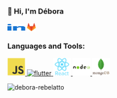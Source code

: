 ### :wave: Hi, I'm Débora 	
<p>	
<a href="https://linkedin.com/in/debora-rebelatto" target="blank"><img align="center" src="./icons/linkedin.svg" alt="debora-rebelatto" height="15" width="40" /></a>	
<a href="https://gitlab.com/debora.rebelatto" target="blank"><img align="center" src="./icons/gitlab.png" alt="debora-rebelatto" height="20" /></a>	
</p>	

<h3 align="left">Languages and Tools:</h3>	

<p align="left">	
<a href="https://developer.mozilla.org/en-US/docs/Web/JavaScript" target="_blank"> <img src="https://raw.githubusercontent.com/devicons/devicon/master/icons/javascript/javascript-original.svg" alt="javascript" width="40" height="40"/> </a>	
<a href="https://flutter.dev" target="_blank"> <img src="https://www.vectorlogo.zone/logos/flutterio/flutterio-icon.svg" alt="flutter" width="40" height="40"/> </a> 	
<a href="https://reactjs.org/" target="_blank"> <img src="https://raw.githubusercontent.com/devicons/devicon/master/icons/react/react-original-wordmark.svg" alt="react" width="40" height="40"/> </a>	
<a href="https://nodejs.org" target="_blank"> <img src="https://raw.githubusercontent.com/devicons/devicon/master/icons/nodejs/nodejs-original-wordmark.svg" alt="nodejs" width="40" height="40"/> </a> 	
<a href="https://www.mongodb.com/" target="_blank"> <img src="https://raw.githubusercontent.com/devicons/devicon/master/icons/mongodb/mongodb-original-wordmark.svg" alt="mongodb" width="40" height="40"/> </a> 	

<p><img align="center" src="https://github-readme-stats.vercel.app/api/top-langs?username=debora-rebelatto&show_icons=true&theme=dark&locale=en&layout=compact" alt="debora-rebelatto" /></p>	



<!--	
**debora-rebelatto/debora-rebelatto** is a ✨ _special_ ✨ repository because its `README.md` (this file) appears on your GitHub profile.	
Here are some ideas to get you started:	
- 🔭 I’m currently working on ...	
- 🌱 I’m currently learning ...	
- 👯 I’m looking to collaborate on ...	
- 🤔 I’m looking for help with ...	
- 💬 Ask me about ...	
- ⚡ Fun fact: ...	
-->	
